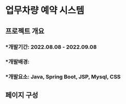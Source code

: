 # 업무차량 예약 시스템

## 프로젝트 개요
### *개발기간: 2022.08.08 - 2022.09.08
### *개발배경: 
### *개발요소: Java, Spring Boot, JSP, Mysql, CSS

## 페이지 구성
